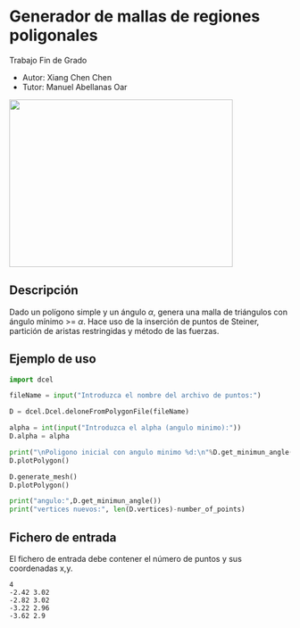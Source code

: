 # Generador de mallas de regiones poligonales
Trabajo Fin de Grado
- Autor: Xiang Chen Chen
- Tutor: Manuel Abellanas Oar

<img src="https://thumbs.gfycat.com/AppropriateHighlevelBobwhite-size_restricted.gif" width="400" height="300"/>

## Descripción
Dado un polígono simple y un ángulo *α*, genera una malla de triángulos con ángulo mínimo >= *α*. Hace uso de la inserción de puntos de Steiner, partición de aristas restringidas y método de las fuerzas.

## Ejemplo de uso
```python
import dcel

fileName = input("Introduzca el nombre del archivo de puntos:")

D = dcel.Dcel.deloneFromPolygonFile(fileName)

alpha = int(input("Introduzca el alpha (angulo minimo):"))
D.alpha = alpha

print("\nPoligono inicial con angulo minimo %d:\n"%D.get_minimun_angle())
D.plotPolygon()

D.generate_mesh()
D.plotPolygon()

print("angulo:",D.get_minimun_angle())
print("vertices nuevos:", len(D.vertices)-number_of_points)
```
## Fichero de entrada
El fichero de entrada debe contener el número de puntos y sus coordenadas x,y.
```
4
-2.42 3.02
-2.82 3.02
-3.22 2.96
-3.62 2.9
```
